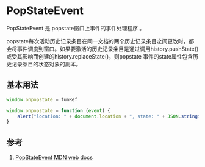# PopStateEvent

PopStateEvent 是 popstate窗口上事件的事件处理程序 。

popstate每次活动历史记录条目在同一文档的两个历史记录条目之间更改时，都会将事件调度到窗口。如果要激活的历史记录条目是通过调用history.pushState()或受其影响而创建的history.replaceState()，则popstate 事件的state属性包含历史记录条目的状态对象的副本。

## 基本用法

```ts
window.onpopstate = funRef

window.onpopstate = function (event) {
    alert("location: " + document.location + ", state: " + JSON.stringify(event.state));
}
```

## 参考

1. [PopStateEvent MDN web docs](https://developer.mozilla.org/en-US/docs/Web/API/PopStateEvent)
